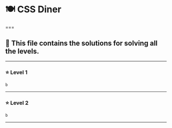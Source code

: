 #  🍽️ CSS Diner   
===

## 🧩 This file contains the solutions for solving all the levels.

---

### ⭐ Level 1


`b`

---

### ⭐ Level 2


`b`

---